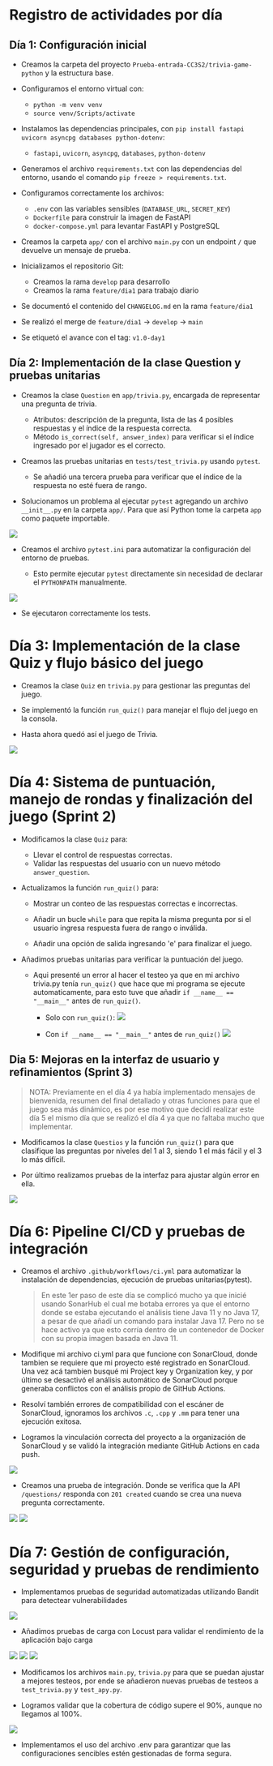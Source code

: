 # Registro de actividades por día

## Día 1: Configuración inicial

- Creamos la carpeta del proyecto `Prueba-entrada-CC3S2/trivia-game-python` y la estructura base.

- Configuramos el entorno virtual con:
    - `python -m venv venv`
    - `source venv/Scripts/activate`

- Instalamos las dependencias principales, con `pip install fastapi uvicorn asyncpg databases python-dotenv`:
  - `fastapi`, `uvicorn`, `asyncpg`, `databases`, `python-dotenv`

- Generamos el archivo `requirements.txt` con las dependencias del entorno, usando el comando `pip freeze > requirements.txt`.

- Configuramos correctamente los archivos:
  - `.env` con las variables sensibles (`DATABASE_URL`, `SECRET_KEY`)
  - `Dockerfile` para construir la imagen de FastAPI
  - `docker-compose.yml` para levantar FastAPI y PostgreSQL

- Creamos la carpeta `app/` con el archivo `main.py` con un endpoint `/` que devuelve un mensaje de prueba.


- Inicializamos el repositorio Git:
  - Creamos la rama `develop` para desarrollo
  - Creamos la rama `feature/dia1` para trabajo diario

- Se documentó el contenido del `CHANGELOG.md` en la rama `feature/dia1`

- Se realizó el merge de `feature/dia1` → `develop` → `main`

- Se etiquetó el avance con el tag: `v1.0-day1`

## Día 2: Implementación de la clase Question y pruebas unitarias

- Creamos la clase `Question` en `app/trivia.py`, encargada de representar una pregunta de trivia.

  - Atributos: descripción de la pregunta, lista de las 4 posibles respuestas y el índice de la respuesta correcta.
  - Método `is_correct(self, answer_index)` para verificar si el índice ingresado por el jugador es el correcto.

- Creamos las pruebas unitarias en `tests/test_trivia.py` usando `pytest`.

  - Se añadió una tercera prueba para verificar que el índice de la respuesta no esté fuera de rango.

- Solucionamos un problema al ejecutar `pytest` agregando un archivo `__init__.py` en la carpeta `app/`. Para que así Python tome la carpeta `app` como paquete importable.

![](imgs/dia2/1.png)

- Creamos el archivo `pytest.ini` para automatizar la configuración del entorno de pruebas.


  - Esto permite ejecutar `pytest` directamente sin necesidad de declarar el `PYTHONPATH` manualmente.

![](imgs/dia2/3.png)

- Se ejecutaron correctamente los tests.

# Día 3: Implementación de la clase Quiz y flujo básico del juego

 - Creamos la clase `Quiz` en `trivia.py` para gestionar las preguntas del juego.

 - Se implementó la función `run_quiz()` para manejar el flujo del juego en la consola.

- Hasta ahora quedó así el juego de Trivia. 

![](imgs/dia3/1.png)

# Día 4: Sistema de puntuación, manejo de rondas y finalización del juego (Sprint 2)

- Modificamos la clase `Quiz` para:
  - Llevar el control de respuestas correctas.
  - Validar las respuestas del usuario con un nuevo método `answer_question`.

- Actualizamos la función `run_quiz()` para:
  - Mostrar un conteo de las respuestas correctas e incorrectas.

  - Añadir un bucle `while` para que repita la misma pregunta por si el usuario ingresa respuesta fuera de rango o inválida.

  - Añadir una opción de salida ingresando 'e' para finalizar el juego.

- Añadimos pruebas unitarias para verificar la puntuación del juego. 
  - Aqui presenté un error al hacer el testeo ya que en mi archivo trivia.py tenía `run_quiz()`  que hace que mi programa se ejecute automaticamente, para esto tuve que añadir `if __name__ == "__main__"` antes de `run_quiz()`.
    - Solo con `run_quiz()`:
  ![](imgs/dia4/1.png)

    - Con `if __name__ == "__main__"` antes de `run_quiz()`
  ![](imgs/dia4/2.png)

## Dia 5: Mejoras en la interfaz de usuario y refinamientos (Sprint 3)

  > NOTA: Previamente en el día 4 ya había implementado mensajes de bienvenida, resumen del final detallado y otras funciones para que el juego sea más dinámico, es por ese motivo que decidí realizar este día 5 el mismo día que se realizó el día 4 ya que no faltaba mucho que implementar.

- Modificamos la clase `Questios` y la función `run_quiz()` para que clasifique las preguntas por niveles del 1 al 3, siendo 1 el más fácil y el 3 lo más difícil.

- Por último realizamos pruebas de la interfaz para ajustar algún error en ella. 

![](imgs/dia5/1.png)

# Día 6: Pipeline CI/CD y pruebas de integración

- Creamos el archivo `.github/workflows/ci.yml` para automatizar la instalación de dependencias, ejecución de pruebas unitarias(pytest).
  > En este 1er paso de este día se complicó mucho ya que inicié usando SonarHub el cual me botaba errores ya que el entorno donde se estaba ejecutando el análisis tiene Java 11 y no Java 17, a pesar de que añadí un comando para instalar Java 17. Pero no se hace activo ya que esto corría dentro de un contenedor de Docker con su propia imagen basada en Java 11.

- Modifique mi archivo ci.yml para que funcione con SonarCloud, donde tambien  se requiere que mi proyecto esté registrado en SonarCloud. Una vez acá tambien busqué mi Project key y Organization key, y por último se desactivó el análisis automático de SonarCloud porque generaba conflictos con el análisis propio de GitHub Actions.

- Resolví también errores de compatibilidad con el escáner de SonarCloud, ignoramos los archivos `.c`, `.cpp` y `.mm` para tener una ejecución exitosa.

- Logramos la vinculación correcta del proyecto a la organización de SonarCloud y se validó la integración mediante GitHub Actions en cada push.

![](imgs/dia6/1.png)

- Creamos una prueba de integración. Donde se verifica que la API `/questions/` responda con `201 created` cuando se crea una nueva pregunta correctamente.

![](imgs/dia6/2.png)
![](imgs/dia6/3.png)


# Día 7: Gestión de configuración, seguridad y pruebas de rendimiento

- Implementamos pruebas de seguridad automatizadas utilizando Bandit para detectear vulnerabilidades

![](imgs/dia7/1.png)

- Añadimos pruebas de carga con Locust para validar el rendimiento de la aplicación bajo carga

![](imgs/dia7/2.png)
![](imgs/dia7/3.png)
![](imgs/dia7/4.png)

- Modificamos los archivos `main.py`, `trivia.py` para que se puedan ajustar a mejores testeos, por ende se añadieron nuevas pruebas de testeos a `test_trivia.py` y `test_apy.py`.

- Logramos validar que la cobertura de código supere el 90%, aunque no llegamos al 100%.

![](imgs/dia7/5.png)

- Implementamos el uso del archivo .env para garantizar que las configuraciones sencibles estén gestionadas de forma segura.
